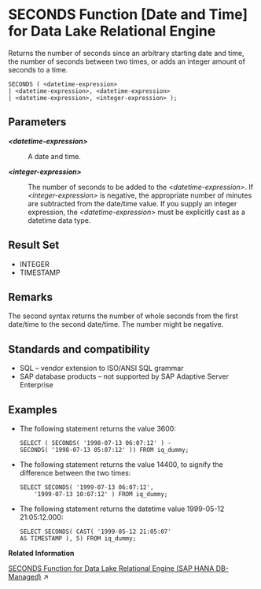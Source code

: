 <!-- loioa57e4e7d84f21015bdabf289394cd2ce -->

# SECONDS Function \[Date and Time\] for Data Lake Relational Engine

Returns the number of seconds since an arbitrary starting date and time, the number of seconds between two times, or adds an integer amount of seconds to a time.



```
SECONDS ( <datetime-expression>
| <datetime-expression>, <datetime-expression>
| <datetime-expression>, <integer-expression> );
```



<a name="loioa57e4e7d84f21015bdabf289394cd2ce__SECONDS_parm1"/>

## Parameters


<dl>
<dt><b>

*<datetime-expression\>*

</b></dt>
<dd>

A date and time.



</dd><dt><b>

*<integer-expression\>*

</b></dt>
<dd>

The number of seconds to be added to the *<datetime-expression\>*. If *<integer-expression\>* is negative, the appropriate number of minutes are subtracted from the date/time value. If you supply an integer expression, the *<datetime-expression\>* must be explicitly cast as a datetime data type.



</dd>
</dl>



<a name="loioa57e4e7d84f21015bdabf289394cd2ce__SECONDS_returns1"/>

## Result Set

-   INTEGER
-   TIMESTAMP



<a name="loioa57e4e7d84f21015bdabf289394cd2ce__SECONDS_remarks1"/>

## Remarks

The second syntax returns the number of whole seconds from the first date/time to the second date/time. The number might be negative.



<a name="loioa57e4e7d84f21015bdabf289394cd2ce__SECONDS_standards1"/>

## Standards and compatibility

-   SQL – vendor extension to ISO/ANSI SQL grammar
-   SAP database products – not supported by SAP Adaptive Server Enterprise



<a name="loioa57e4e7d84f21015bdabf289394cd2ce__SECONDS_examples1"/>

## Examples

-   The following statement returns the value 3600:

    ```
    SELECT ( SECONDS( '1998-07-13 06:07:12' ) -
    SECONDS( '1998-07-13 05:07:12' )) FROM iq_dummy;
    ```

-   The following statement returns the value 14400, to signify the difference between the two times:

    ```
    SELECT SECONDS( '1999-07-13 06:07:12',
    	'1999-07-13 10:07:12' ) FROM iq_dummy;
    ```

-   The following statement returns the datetime value 1999-05-12 21:05:12.000:

    ```
    SELECT SECONDS( CAST( '1999-05-12 21:05:07'
    AS TIMESTAMP ), 5) FROM iq_dummy;
    ```


**Related Information**  


[SECONDS Function for Data Lake Relational Engine (SAP HANA DB-Managed)](https://help.sap.com/viewer/a898e08b84f21015969fa437e89860c8/2023_4_QRC/en-US/18801f8db2164f1ea0dfdfbe99a38520.html "Returns the number of seconds since an arbitrary starting date and time, the number of seconds between two times, or adds an integer amount of seconds to a time.") :arrow_upper_right:

